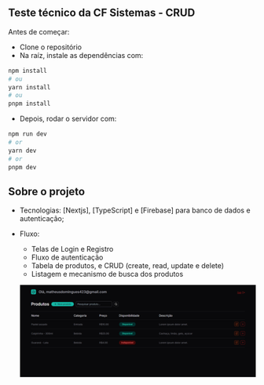 ## Teste técnico da CF Sistemas - CRUD

Antes de começar:
- Clone o repositório
- Na raíz, instale as dependências com: 

```bash 
npm install
# ou
yarn install
# ou
pnpm install
```
- Depois, rodar o servidor com:

```bash
npm run dev
# or
yarn dev
# or
pnpm dev
```

## Sobre o projeto

- Tecnologias: [Nextjs], [TypeScript] e [Firebase] para banco de dados e autenticação;
- Fluxo: 
  - Telas de Login e Registro
  - Fluxo de autenticação
  - Tabela de produtos, e CRUD (create, read, update e delete)
  - Listagem e mecanismo de busca dos produtos

  ![alt text](image.png)